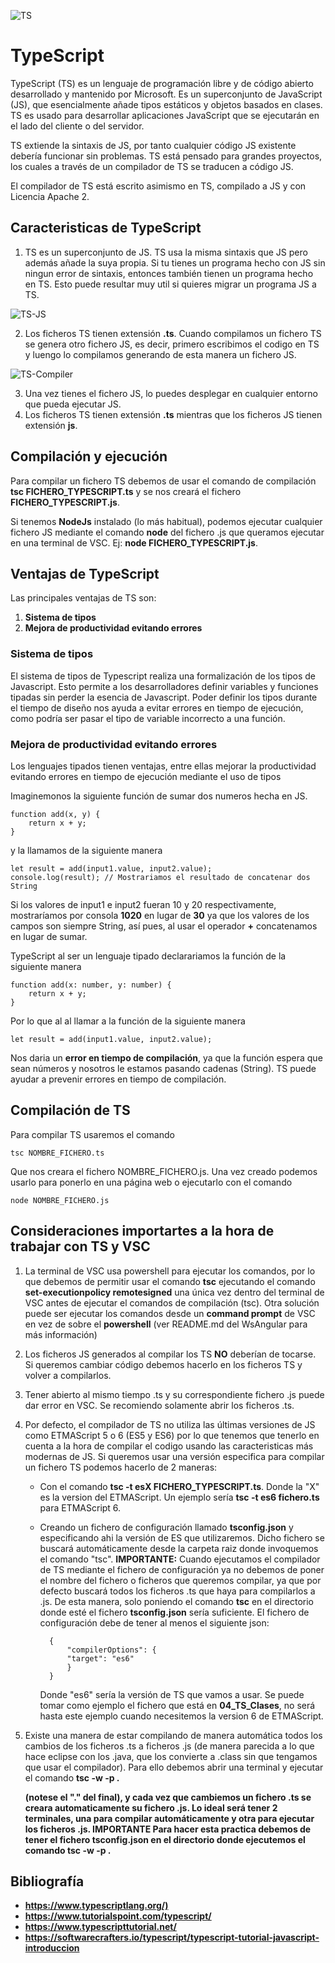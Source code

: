 ![TS](img/typescript.jpg "TypeScript")

# TypeScript

TypeScript (TS) es un lenguaje de programación libre y de código abierto desarrollado y mantenido por Microsoft. Es un superconjunto de JavaScript (JS), que esencialmente añade tipos estáticos y objetos basados en clases. TS es usado para desarrollar aplicaciones JavaScript que se ejecutarán en el lado del cliente o del servidor.

TS extiende la sintaxis de JS, por tanto cualquier código JS existente debería funcionar sin problemas. TS está pensado para grandes proyectos, los cuales a través de un compilador de TS se traducen a código JS.

El compilador de TS está escrito asimismo en TS, compilado a JS y con Licencia Apache 2.

## Caracteristicas de TypeScript

1. TS es un superconjunto de JS. TS usa la misma sintaxis que JS pero además añade la suya propia. Si tu tienes un programa hecho con JS sin ningun error de sintaxis, entonces también tienen un programa hecho en TS. Esto puede resultar muy util si quieres migrar un programa JS a TS.

![TS-JS](img/typescript-and-js.png "TS-JS")

2. Los ficheros TS tienen extensión **.ts**. Cuando compilamos un fichero TS se genera otro fichero JS, es decir, primero escribimos el codigo en TS y luengo lo compilamos generando de esta manera un fichero JS.

![TS-Compiler](img/typescript-compiler.png "TS-Compiler")

3. Una vez tienes el fichero JS, lo puedes desplegar en cualquier entorno que pueda ejecutar JS.
4. Los ficheros TS tienen extensión <b>.ts</b> mientras que los ficheros JS tienen extensión <b>js</b>. 

## Compilación y ejecución

Para compilar un fichero TS debemos de usar el comando de compilación <b>tsc FICHERO_TYPESCRIPT.ts</b> y se nos creará el fichero <b>FICHERO_TYPESCRIPT.js</b>. 

Si tenemos <b>NodeJs</b> instalado (lo más habitual), podemos ejecutar cualquier fichero JS mediante el comando <b>node</b> del fichero .js que queramos ejecutar en una terminal de VSC. Ej: <b>node FICHERO_TYPESCRIPT.js</b>. 

## Ventajas de TypeScript

Las principales ventajas de TS son:

1. <b>Sistema de tipos</b>
2. <b>Mejora de productividad evitando errores</b>

### Sistema de tipos

El sistema de tipos de Typescript realiza una formalización de los tipos de Javascript. Esto permite a los desarrolladores definir variables y funciones tipadas sin perder la esencia de Javascript. Poder definir los tipos durante el tiempo de diseño nos ayuda a evitar errores en tiempo de ejecución, como podría ser pasar el tipo de variable incorrecto a una función.

### Mejora de productividad evitando errores

Los lenguajes tipados tienen ventajas, entre ellas mejorar la productividad evitando errores en tiempo de ejecución mediante el uso de tipos

Imaginemonos la siguiente función de sumar dos numeros hecha en JS.

    function add(x, y) {
        return x + y;
    }

y la llamamos de la siguiente manera

    let result = add(input1.value, input2.value);
    console.log(result); // Mostrariamos el resultado de concatenar dos String

Si los valores de input1 e input2 fueran 10 y 20 respectivamente, mostraríamos por consola <b>1020</b> en lugar de <b>30</b> ya que los valores de los campos son siempre String, así pues, al usar el operador <b>+</b> concatenamos en lugar de sumar.

TypeScript al ser un lenguaje tipado declarariamos la función de la siguiente manera

    function add(x: number, y: number) {
        return x + y;
    }

Por lo que al al llamar a la función de la siguiente manera

    let result = add(input1.value, input2.value);

Nos daria un **error en tiempo de compilación**, ya que la función espera que sean números y nosotros le estamos pasando cadenas (String). TS puede ayudar a prevenir errores en tiempo de compilación.

## Compilación de TS

Para compilar TS usaremos el comando

    tsc NOMBRE_FICHERO.ts

Que nos creara el fichero NOMBRE_FICHERO.js. Una vez creado podemos usarlo para ponerlo en una página web o ejecutarlo con el comando

    node NOMBRE_FICHERO.js

## Consideraciones importartes a la hora de trabajar con TS y VSC

1. La terminal de VSC usa powershell para ejecutar los comandos, por lo que debemos de permitir usar el comando <b>tsc</b> ejecutando el comando <b>set-executionpolicy remotesigned</b> una única vez dentro del terminal de VSC antes de ejecutar el comandos de compilación (tsc). Otra solución puede ser ejecutar los comandos desde un **command prompt** de VSC en vez de sobre el **powershell** (ver README.md del WsAngular para más información)

2. Los ficheros JS generados al compilar los TS <b>NO</b> deberían de tocarse. Si queremos cambiar código debemos hacerlo en los ficheros TS y volver a compilarlos.

3. Tener abierto al mismo tiempo .ts y su correspondiente fichero .js puede dar error en VSC. Se recomiendo solamente abrir los ficheros .ts.

4. Por defecto, el compilador de TS no utiliza las últimas versiones de JS como ETMAScript 5 o 6 (ES5 y ES6) por lo que tenemos que tenerlo en cuenta a la hora de compilar el codigo usando las caracteristicas más modernas de JS. Si queremos usar una versión especifica para compilar un fichero TS podemos hacerlo de 2 maneras:
    - Con el comando <b>tsc -t esX FICHERO_TYPESCRIPT.ts</b>. Donde la "X" es la version del ETMAScript. Un ejemplo sería <b>tsc -t es6 fichero.ts</b> para ETMAScript 6.
    - Creando un fichero de configuración llamado <b>tsconfig.json</b> y especificando ahi la versión de ES que utilizaremos. Dicho fichero se buscará automáticamente desde la carpeta raiz donde invoquemos el comando "tsc". <b>IMPORTANTE:</b> Cuando ejecutamos el compilador de TS mediante el fichero de configuración ya no debemos de poner el nombre del fichero o ficheros que queremos compilar, ya que por defecto buscará todos los ficheros .ts que haya para compilarlos a .js. De esta manera, solo poniendo el comando <b>tsc</b> en el directorio donde esté el fichero <b>tsconfig.json</b> sería suficiente. El fichero de configuración debe de tener al menos el siguiente json:

            {
                "compilerOptions": {
                "target": "es6"
                }
            }

        Donde "es6" sería la versión de TS que vamos a usar. Se puede tomar como ejemplo el fichero que está en <b>04_TS_Clases</b>, no será hasta este ejemplo cuando necesitemos la version 6 de ETMAScript.

5. Existe una manera de estar compilando de manera automática todos los cambios de los ficheros .ts a ficheros .js (de manera parecida a lo que hace eclipse con los .java, que los convierte a .class sin que tengamos que usar el compilador). Para ello debemos abrir una terminal y ejecutar el comando <b>tsc -w -p .</p> (notese el "." del final), y cada vez que cambiemos un fichero .ts se creara automaticamente su fichero .js. Lo ideal será tener 2 terminales, una para compilar automáticamente y otra para ejecutar los ficheros .js. **IMPORTANTE** Para hacer esta practica debemos de tener el fichero <b>tsconfig.json</b> en el directorio donde ejecutemos el comando <b>tsc -w -p .</p>

## Bibliografía

- <https://www.typescriptlang.org/)>
- <https://www.tutorialspoint.com/typescript/>
- <https://www.typescripttutorial.net/>
- <https://softwarecrafters.io/typescript/typescript-tutorial-javascript-introduccion>